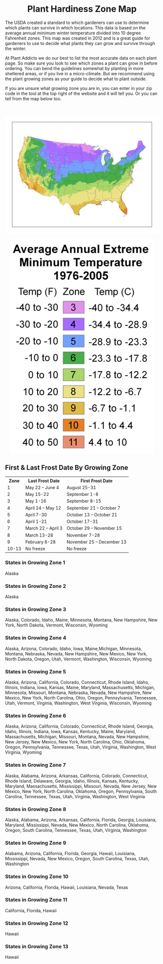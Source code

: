 <div align="middle">

<h1>Plant Hardiness Zone Map</h1>

</div>

<div>

<p>The USDA created a standard to which gardeners can use to determine which plants can survive in which locations.  This data is based on the average annual minimum winter temperature divided into 10 degree Fahrenheit zones.  This map was created in 2012 and is a great guide for gardeners to use to decide what plants they can grow and survive through the winter.</p>

<p>At Plant Addicts we do our best to list the most accurate data on each plant page. So make sure you look to see which zones a plant can grow in before ordering. You can bend the guidelines somewhat by planting in more sheltered areas, or if you live in a micro-climate. But we recommend using the plant growing zones as your guide to decide what to plant outside.</p>

<p>If you are unsure what growing zone you are in, you can enter in your zip code in the tool at the top right of the website and it will tell you. Or you can tell from the map below too.</p>

</div>

<br>

<div align="middle">

<a href="plant-zone-map.jpg" title="plant-zone-map.jpg" target="_blank"><img src="plant-zone-map.jpg" width="831px"></a>

<a href="average-annual-extreme-minimum-temperature-1976-2005.png" title="average-annual-extreme-minimum-temperature-1976-2005.png" target="_blank"><img src="average-annual-extreme-minimum-temperature-1976-2005.png" width="476px"></a>

</div>

<div>

<h2>First & Last Frost Date By Growing Zone</h2>

<table>
    <tbody>
        <tr>
            <th><strong>Zone</strong></th>
            <th><strong>Last Frost Date</strong></th>
            <th><strong>First Frost Date</strong></th>
        </tr>
        <tr></tr>
        <tr>
            <td>1</td>
            <td>May 22 – June 4</td>
            <td>August 25-31</td>
        </tr>
        <tr></tr>
        <tr>
            <td>2</td>
            <td>May 15-22</td>
            <td>September 1-8</td>
        </tr>
        <tr></tr>
        <tr>
            <td>3</td>
            <td>May 1-16</td>
            <td>September 8-15</td>
        </tr>
        <tr></tr>
        <tr>
            <td>4</td>
            <td>April 24 – May 12</td>
            <td>September 21 – October 7</td>
        </tr>
        <tr></tr>
        <tr>
            <td>5</td>
            <td>April 7-30</td>
            <td>October 13 – October 21</td>
        </tr>
        <tr></tr>
        <tr>
            <td>6</td>
            <td>April 1-21</td>
            <td>October 17-31</td>
        </tr>
        <tr></tr>
        <tr>
            <td>7</td>
            <td>March 22 – April 3</td>
            <td>October 29 – November 15</td>
        </tr>
        <tr></tr>
        <tr>
            <td>8</td>
            <td>March 13-28</td>
            <td>November 7-28</td>
        </tr>
        <tr></tr>
        <tr>
            <td>9</td>
            <td>February 6-28</td>
            <td>November 25 – December 13</td>
        </tr>
        <tr></tr>
        <tr>
            <td data-sheets-numberformat="{">10-13</td>
            <td>No freeze</td>
            <td>No freeze</td>
        </tr>
    </tbody>
</table>

<h3>States in Growing Zone 1</h3>

<p>Alaska</p>

<h3>States in Growing Zone 2</h3>

<p>Alaska</p>

<h3>States in Growing Zone 3</h3>

<p>Alaska, Colorado, Idaho, Maine, Minnesota, Montana, New Hampshire, New York, North Dakota, Vermont, Wisconsin, Wyoming</p>

<h3>States in Growing Zone 4</h3>

<p>Alaska, Arizona, Colorado, Idaho, Iowa, Maine,Michigan, Minnesota, Montana, Nebraska, Nevada, New Hampshire, New Mexico, New York, North Dakota, Oregon, Utah, Vermont, Washington, Wisconsin, Wyoming</p>

<h3>States in Growing Zone 5</h3>

<p>Alaska, Arizona, California, Colorado, Connecticut, Rhode Island, Idaho, Illinois, Indiana, Iowa, Kansas, Maine, Maryland, Massachusetts, Michigan, Minnesota, Missouri, Montana, Nebraska, Nevada, New Hampshire, New Mexico, New York, North Carolina, Ohio, Oregon, Pennsylvania, Tennessee, Utah, Vermont, Virginia, Washington, West Virginia, Wisconsin, Wyoming</p>

<h3>States in Growing Zone 6</h3>

<p>Alaska, Arizona, California, Colorado, Connecticut, Rhode Island, Georgia, Idaho, Illinois, Indiana, Iowa, Kansas, Kentucky, Maine, Maryland, Massachusetts, Michigan, Missouri, Montana, Nevada, New Hampshire, New Jersey, New Mexico, New York, North Carolina, Ohio, Oklahoma, Oregon, Pennsylvania, Tennessee, Texas, Utah, Virginia, Washington, West Virginia, Wyoming</p>

<h3>States in Growing Zone 7</h3>

<p>Alaska, Alabama, Arizona, Arkansas, California, Colorado, Connecticut, Rhode Island, Delaware, Georgia, Idaho, Illinois, Kansas, Kentucky, Maryland, Massachusetts, Mississippi, Missouri, Nevada, New Jersey, New Mexico, New York, North Carolina, Oklahoma, Oregon, Pennsylvania, South Carolina, Tennessee, Texas, Utah, Virginia, Washington, West Virginia</p>

<h3>States in Growing Zone 8</h3>

<p>Alaska, Alabama, Arizona, Arkansas, California, Florida, Georgia, Louisiana, Maryland, Mississippi, Nevada, New Mexico, North Carolina, Oklahoma, Oregon, South Carolina, Tennessee, Texas, Utah, Virginia, Washington</p>

<h3>States in Growing Zone 9</h3>

<p>Alabama, Arizona, California, Florida, Georgia, Hawaii, Louisiana, Mississippi, Nevada, New Mexico, Oregon, South Carolina, Texas, Utah, Washington</p>

<h3>States in Growing Zone 10</h3>

<p>Arizona, California, Florida, Hawaii, Louisiana, Nevada, Texas</p>

<h3>States in Growing Zone 11</h3>

<p>California, Florida, Hawaii</p>

<h3>States in Growing Zone 12</h3>

<p>Hawaii</p>

<h3>States in Growing Zone 13</h3>

<p>Hawaii</p>

</div>
